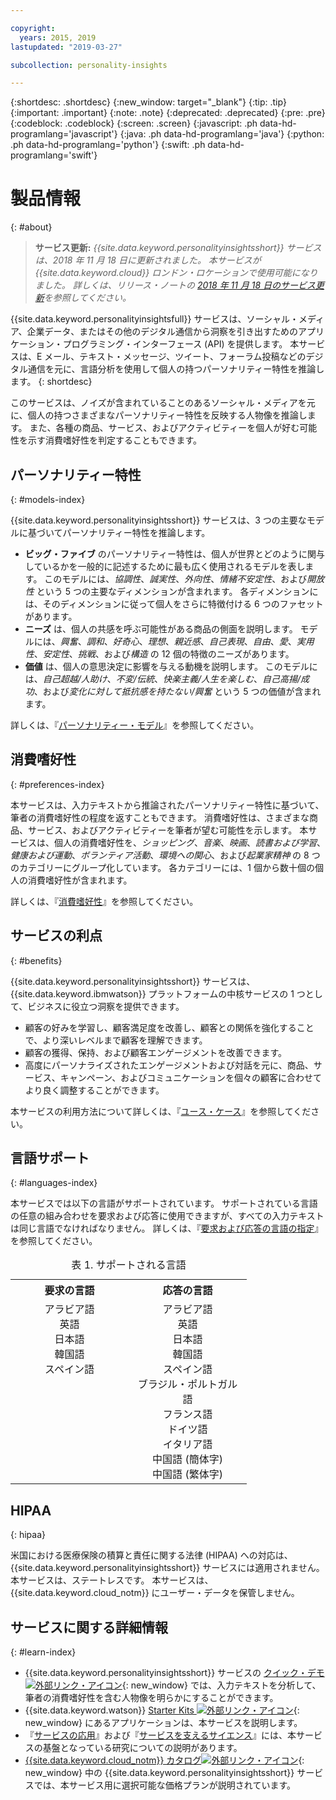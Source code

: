 ```yaml
---

copyright:
  years: 2015, 2019
lastupdated: "2019-03-27"

subcollection: personality-insights

---
```


{:shortdesc: .shortdesc}
{:new_window: target="_blank"}
{:tip: .tip}
{:important: .important}
{:note: .note}
{:deprecated: .deprecated}
{:pre: .pre}
{:codeblock: .codeblock}
{:screen: .screen}
{:javascript: .ph data-hd-programlang='javascript'}
{:java: .ph data-hd-programlang='java'}
{:python: .ph data-hd-programlang='python'}
{:swift: .ph data-hd-programlang='swift'}

# 製品情報
{: #about}

> **サービス更新:** *{{site.data.keyword.personalityinsightsshort}} サービスは、2018 年 11 月 18 日に更新されました。 本サービスが {{site.data.keyword.cloud}} ロンドン・ロケーションで使用可能になりました。 詳しくは、リリース・ノートの [2018 年 11 月 18 日のサービス更新](/docs/services/personality-insights?topic=personality-insights-release-notes#November2018b)を参照してください。*

{{site.data.keyword.personalityinsightsfull}} サービスは、ソーシャル・メディア、企業データ、またはその他のデジタル通信から洞察を引き出すためのアプリケーション・プログラミング・インターフェース (API) を提供します。 本サービスは、E メール、テキスト・メッセージ、ツイート、フォーラム投稿などのデジタル通信を元に、言語分析を使用して個人の持つパーソナリティー特性を推論します。
{: shortdesc}

このサービスは、ノイズが含まれていることのあるソーシャル・メディアを元に、個人の持つさまざまなパーソナリティー特性を反映する人物像を推論します。 また、各種の商品、サービス、およびアクティビティーを個人が好む可能性を示す消費嗜好性を判定することもできます。

## パーソナリティー特性
{: #models-index}

{{site.data.keyword.personalityinsightsshort}} サービスは、3 つの主要なモデルに基づいてパーソナリティー特性を推論します。

-   **ビッグ・ファイブ** のパーソナリティー特性は、個人が世界とどのように関与しているかを一般的に記述するために最も広く使用されるモデルを表します。 このモデルには、*協調性*、*誠実性*、*外向性*、*情緒不安定性*、および*開放性* という 5 つの主要なディメンションが含まれます。 各ディメンションには、そのディメンションに従って個人をさらに特徴付ける 6 つのファセットがあります。
-   **ニーズ** は、個人の共感を呼ぶ可能性がある商品の側面を説明します。 モデルには、*興奮*、*調和*、*好奇心*、*理想*、*親近感*、*自己表現*、*自由*、*愛*、*実用性*、*安定性*、*挑戦*、および*構造* の 12 個の特徴のニーズがあります。
-   **価値** は、個人の意思決定に影響を与える動機を説明します。 このモデルには、*自己超越/人助け*、*不変/伝統*、*快楽主義/人生を楽しむ*、*自己高揚/成功*、および*変化に対して抵抗感を持たない/興奮* という 5 つの価値が含まれます。

詳しくは、『[パーソナリティー・モデル](/docs/services/personality-insights?topic=personality-insights-models)』を参照してください。

## 消費嗜好性
{: #preferences-index}

本サービスは、入力テキストから推論されたパーソナリティー特性に基づいて、筆者の消費嗜好性の程度を返すこともできます。 消費嗜好性は、さまざまな商品、サービス、およびアクティビティーを筆者が望む可能性を示します。 本サービスは、個人の消費嗜好性を、*ショッピング*、*音楽*、*映画*、*読書および学習*、*健康および運動*、*ボランティア活動*、*環境への関心*、および*起業家精神* の 8 つのカテゴリーにグループ化しています。 各カテゴリーには、1 個から数十個の個人の消費嗜好性が含まれます。

詳しくは、『[消費嗜好性](/docs/services/personality-insights?topic=personality-insights-preferences)』を参照してください。

## サービスの利点
{: #benefits}

{{site.data.keyword.personalityinsightsshort}} サービスは、{{site.data.keyword.ibmwatson}} プラットフォームの中核サービスの 1 つとして、ビジネスに役立つ洞察を提供できます。

-   顧客の好みを学習し、顧客満足度を改善し、顧客との関係を強化することで、より深いレベルまで顧客を理解できます。
-   顧客の獲得、保持、および顧客エンゲージメントを改善できます。
-   高度にパーソナライズされたエンゲージメントおよび対話を元に、商品、サービス、キャンペーン、およびコミュニケーションを個々の顧客に合わせてより良く調整することができます。

本サービスの利用方法について詳しくは、『[ユース・ケース](/docs/services/personality-insights?topic=personality-insights-usecases)』を参照してください。

## 言語サポート
{: #languages-index}

本サービスでは以下の言語がサポートされています。 サポートされている言語の任意の組み合わせを要求および応答に使用できますが、すべての入力テキストは同じ言語でなければなりません。 詳しくは、『[要求および応答の言語の指定](/docs/services/personality-insights?topic=personality-insights-input#languages-input)』を参照してください。

<table style="width:75%">
  <caption>表 1. サポートされる言語</caption>
  <tr>
    <th style="width:50%; text-align:center">
      要求の言語
    </th>
    <th style="width:50%; text-align:center">
      応答の言語
    </th>
  </tr>
  <tr>
    <td style="text-align:center; vertical-align:top">
      アラビア語<br/>
      英語<br/>
      日本語<br/>
      韓国語<br/>
      スペイン語
    </td>
    <td style="text-align:center; vertical-align:top">
      アラビア語<br/>
      英語<br/>
      日本語<br/>
      韓国語<br/>
      スペイン語<br/>
      ブラジル・ポルトガル語<br/>
      フランス語<br/>
      ドイツ語<br/>
      イタリア語<br/>
      中国語 (簡体字)<br/>
      中国語 (繁体字)
    </td>
  </tr>
</table>

## HIPAA
{: hipaa}

米国における医療保険の積算と責任に関する法律 (HIPAA) への対応は、{{site.data.keyword.personalityinsightsshort}} サービスには適用されません。 本サービスは、ステートレスです。 本サービスは、{{site.data.keyword.cloud_notm}} にユーザー・データを保管しません。

## サービスに関する詳細情報
{: #learn-index}

-   {{site.data.keyword.personalityinsightsshort}} サービスの [クイック・デモ ![外部リンク・アイコン](../../icons/launch-glyph.svg "外部リンク・アイコン")](https://personality-insights-demo.ng.bluemix.net/){: new_window} では、入力テキストを分析して、筆者の消費嗜好性を含む人物像を明らかにすることができます。
-   {{site.data.keyword.watson}} [Starter Kits ![外部リンク・アイコン](../../icons/launch-glyph.svg "外部リンク・アイコン")](http://www.ibm.com/watson/developercloud/starter-kits.html){: new_window} にあるアプリケーションは、本サービスを説明します。
-   『[サービスの応用](/docs/services/personality-insights?topic=personality-insights-applied)』および『[サービスを支えるサイエンス](/docs/services/personality-insights?topic=personality-insights-science)』には、本サービスの基盤となっている研究についての説明があります。
-   [{{site.data.keyword.cloud_notm}} カタログ![外部リンク・アイコン](../../icons/launch-glyph.svg "外部リンク・アイコン")](https://{DomainName}/catalog/services/personality-insights/){: new_window} 中の {{site.data.keyword.personalityinsightsshort}} サービスでは、本サービス用に選択可能な価格プランが説明されています。
